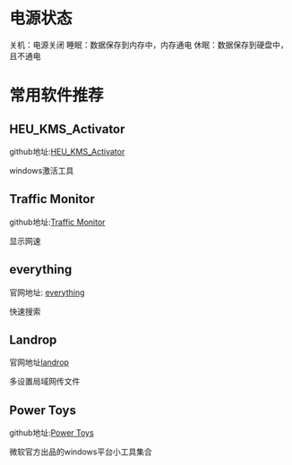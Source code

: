 # 电源状态

关机：电源关闭
睡眠：数据保存到内存中，内存通电
休眠：数据保存到硬盘中，且不通电

# 常用软件推荐

## HEU_KMS_Activator

github地址:[HEU_KMS_Activator](https://github.com/zbezj/HEU_KMS_Activator)

windows激活工具
## Traffic Monitor

github地址:[Traffic Monitor](https://github.com/zhongyang219/TrafficMonitor)

显示网速
## everything

官网地址: [everything](https://www.voidtools.com/)

快速搜索

## Landrop

官网地址[landrop](https://landrop.app/#top)

多设置局域网传文件

## Power Toys

github地址:[Power Toys](https://github.com/microsoft/PowerToys)

微软官方出品的windows平台小工具集合

